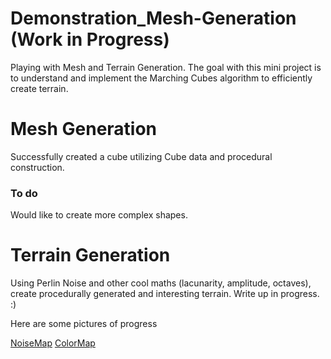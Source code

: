 # Demonstration_Mesh-Generation (Work in Progress)
Playing with Mesh and Terrain Generation. The goal with this mini project is to understand and implement the Marching Cubes algorithm to efficiently create terrain.

# Mesh Generation
Successfully created a cube utilizing Cube data and procedural construction.

### To do
Would like to create more complex shapes.

# Terrain Generation
Using Perlin Noise and other cool maths (lacunarity, amplitude, octaves), create procedurally generated and interesting terrain. Write up in progress. :)

Here are some pictures of progress

[NoiseMap](https://github.com/pigghead/Demonstration_Mesh-Generation/blob/master/images/DOC_NoiseMap.PNG)
[ColorMap](https://github.com/pigghead/Demonstration_Mesh-Generation/blob/master/images/DOC_ColorMap.PNG)
